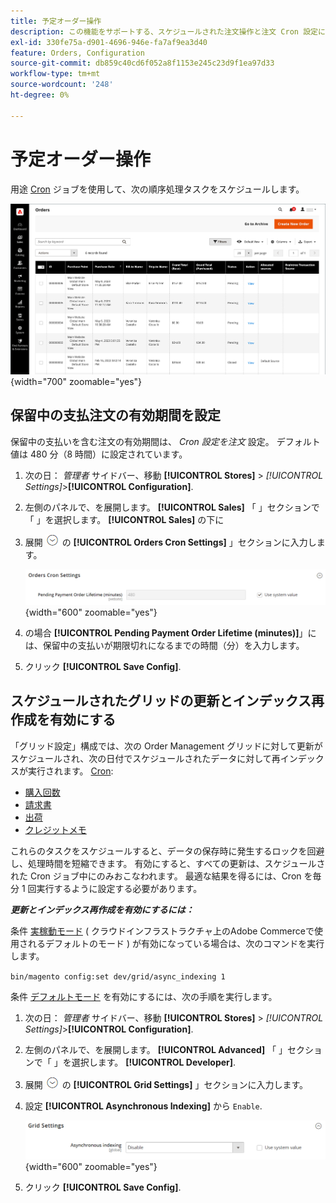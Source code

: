```yaml
---
title: 予定オーダー操作
description: この機能をサポートする、スケジュールされた注文操作と注文 Cron 設定について説明します。
exl-id: 330fe75a-d901-4696-946e-fa7af9ea3d40
feature: Orders, Configuration
source-git-commit: db859c40cd6f052a8f1153e245c23d9f1ea97d33
workflow-type: tm+mt
source-wordcount: '248'
ht-degree: 0%

---
```


# 予定オーダー操作

用途 [Cron](../systems/cron.md) ジョブを使用して、次の順序処理タスクをスケジュールします。

![注文グリッド](./assets/orders-grid.png){width="700" zoomable="yes"}

## 保留中の支払注文の有効期間を設定

保留中の支払いを含む注文の有効期間は、 _Cron 設定を注文_ 設定。 デフォルト値は 480 分（8 時間）に設定されています。

1. 次の日： _管理者_ サイドバー、移動 **[!UICONTROL Stores]** > _[!UICONTROL Settings]_>**[!UICONTROL Configuration]**.

1. 左側のパネルで、を展開します。 **[!UICONTROL Sales]** 「 」セクションで「 」を選択します。 **[!UICONTROL Sales]** の下に

1. 展開 ![拡張セレクター](../assets/icon-display-expand.png) の **[!UICONTROL Orders Cron Settings]** 」セクションに入力します。

   ![Cron 設定を注文](../configuration-reference/sales/assets/sales-orders-cron-settings.png){width="600" zoomable="yes"}

1. の場合 **[!UICONTROL Pending Payment Order Lifetime (minutes)]**」には、保留中の支払いが期限切れになるまでの時間（分）を入力します。

1. クリック **[!UICONTROL Save Config]**.

## スケジュールされたグリッドの更新とインデックス再作成を有効にする

「グリッド設定」構成では、次の Order Management グリッドに対して更新がスケジュールされ、次の日付でスケジュールされたデータに対して再インデックスが実行されます。 [Cron](../systems/cron.md):

- [購入回数](orders.md#orders-workspace)
- [請求書](invoices.md)
- [出荷](shipments.md)
- [クレジットメモ](credit-memos.md)

これらのタスクをスケジュールすると、データの保存時に発生するロックを回避し、処理時間を短縮できます。 有効にすると、すべての更新は、スケジュールされた Cron ジョブ中にのみおこなわれます。 最適な結果を得るには、Cron を毎分 1 回実行するように設定する必要があります。

**_更新とインデックス再作成を有効にするには：_**

条件 [実稼動モード](https://experienceleague.adobe.com/docs/commerce-operations/configuration-guide/setup/application-modes.html#production-mode) ( クラウドインフラストラクチャ上のAdobe Commerceで使用されるデフォルトのモード ) が有効になっている場合は、次のコマンドを実行します。

``bin/magento config:set dev/grid/async_indexing 1``

条件 [デフォルトモード](https://experienceleague.adobe.com/docs/commerce-operations/configuration-guide/setup/application-modes.html#default-mode) を有効にするには、次の手順を実行します。

1. 次の日： _管理者_ サイドバー、移動 **[!UICONTROL Stores]** > _[!UICONTROL Settings]_>**[!UICONTROL Configuration]**.

1. 左側のパネルで、を展開します。 **[!UICONTROL Advanced]** 「 」セクションで「 」を選択します。 **[!UICONTROL Developer]**.

1. 展開 ![拡張セレクター](../assets/icon-display-expand.png) の **[!UICONTROL Grid Settings]** 」セクションに入力します。

1. 設定 **[!UICONTROL Asynchronous Indexing]** から `Enable`.

   ![グリッド設定](../configuration-reference/advanced/assets/developer-grid-settings.png){width="600" zoomable="yes"}

1. クリック **[!UICONTROL Save Config]**.
